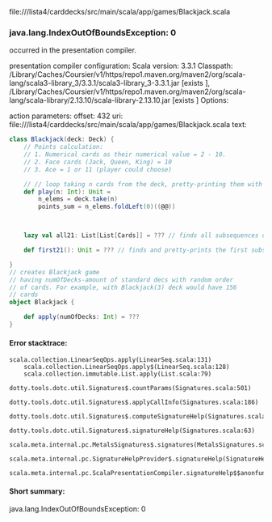 file://<WORKSPACE>/lista4/carddecks/src/main/scala/app/games/Blackjack.scala
### java.lang.IndexOutOfBoundsException: 0

occurred in the presentation compiler.

presentation compiler configuration:
Scala version: 3.3.1
Classpath:
<HOME>/Library/Caches/Coursier/v1/https/repo1.maven.org/maven2/org/scala-lang/scala3-library_3/3.3.1/scala3-library_3-3.3.1.jar [exists ], <HOME>/Library/Caches/Coursier/v1/https/repo1.maven.org/maven2/org/scala-lang/scala-library/2.13.10/scala-library-2.13.10.jar [exists ]
Options:



action parameters:
offset: 432
uri: file://<WORKSPACE>/lista4/carddecks/src/main/scala/app/games/Blackjack.scala
text:
```scala
class Blackjack(deck: Deck) {
    // Points calculation:
    // 1. Numerical cards as their numerical value = 2 - 10.
    // 2. Face cards (Jack, Queen, King) = 10
    // 3. Ace = 1 or 11 (player could choose)

    // // loop taking n cards from the deck, pretty-printing them with points & printing the sum of points on the end
    def play(n: Int): Unit = 
        n_elems = deck.take(n)
        points_sum = n_elems.foldLeft(0)((@@))



    lazy val all21: List[List[Cards]] = ??? // finds all subsequences of cards which could give 21 points

    def first21(): Unit = ??? // finds and pretty-prints the first subsequence of cards which could give 21 points

}
// creates Blackjack game
// having numOfDecks-amount of standard decs with random order
// of cards. For example, with Blackjack(3) deck would have 156
// cards
object Blackjack {

    def apply(numOfDecks: Int) = ??? 
}
```



#### Error stacktrace:

```
scala.collection.LinearSeqOps.apply(LinearSeq.scala:131)
	scala.collection.LinearSeqOps.apply$(LinearSeq.scala:128)
	scala.collection.immutable.List.apply(List.scala:79)
	dotty.tools.dotc.util.Signatures$.countParams(Signatures.scala:501)
	dotty.tools.dotc.util.Signatures$.applyCallInfo(Signatures.scala:186)
	dotty.tools.dotc.util.Signatures$.computeSignatureHelp(Signatures.scala:94)
	dotty.tools.dotc.util.Signatures$.signatureHelp(Signatures.scala:63)
	scala.meta.internal.pc.MetalsSignatures$.signatures(MetalsSignatures.scala:17)
	scala.meta.internal.pc.SignatureHelpProvider$.signatureHelp(SignatureHelpProvider.scala:51)
	scala.meta.internal.pc.ScalaPresentationCompiler.signatureHelp$$anonfun$1(ScalaPresentationCompiler.scala:398)
```
#### Short summary: 

java.lang.IndexOutOfBoundsException: 0
